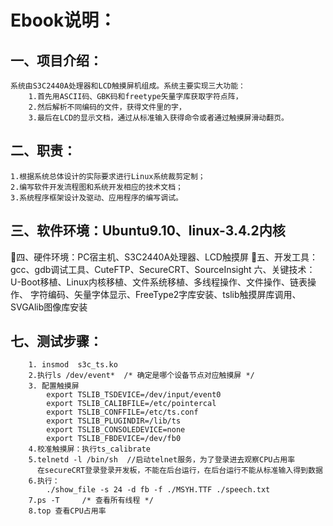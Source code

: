 # **Ebook说明**： 

## 一、项目介绍：		
	系统由S3C2440A处理器和LCD触摸屏机组成。系统主要实现三大功能：
		1.首先用ASCII码、GBK码和freetype矢量字库获取字符点阵，
		2.然后解析不同编码的文件，获得文件里的字，
		3.最后在LCD的显示文档，通过从标准输入获得命令或者通过触摸屏滑动翻页。
## 二、职责：
	1.根据系统总体设计的实际要求进行Linux系统裁剪定制；
	2.编写软件开发流程图和系统开发相应的技术文档；
	3.系统程序框架设计及驱动、应用程序的编写调试。
## 三、软件环境：Ubuntu9.10、linux-3.4.2内核
四、硬件环境：PC宿主机、S3C2440A处理器、LCD触摸屏
五、开发工具：gcc、gdb调试工具、CuteFTP、SecureCRT、SourceInsight
  六、关键技术：U-Boot移植、Linux内核移植、文件系统移植、多线程操作、文件操作、链表操作、
				字符编码、矢量字体显示、FreeType2字库安装、tslib触摸屏库调用、SVGAlib图像库安装
## 七、测试步骤：
```
	1. insmod  s3c_ts.ko
	2.执行ls /dev/event*	/* 确定是哪个设备节点对应触摸屏 */
	3. 配置触摸屏
		export TSLIB_TSDEVICE=/dev/input/event0
		export TSLIB_CALIBFILE=/etc/pointercal
		export TSLIB_CONFFILE=/etc/ts.conf
		export TSLIB_PLUGINDIR=/lib/ts
		export TSLIB_CONSOLEDEVICE=none
		export TSLIB_FBDEVICE=/dev/fb0
	4.校准触摸屏：执行ts_calibrate   
	5.telnetd -l /bin/sh  //启动telnet服务，为了登录进去观察CPU占用率
	  在secureCRT登录登录开发板，不能在后台运行，在后台运行不能从标准输入得到数据
	6.执行：
		./show_file -s 24 -d fb -f ./MSYH.TTF ./speech.txt
	7.ps -T		/* 查看所有线程 */
	8.top 查看CPU占用率
	
```
